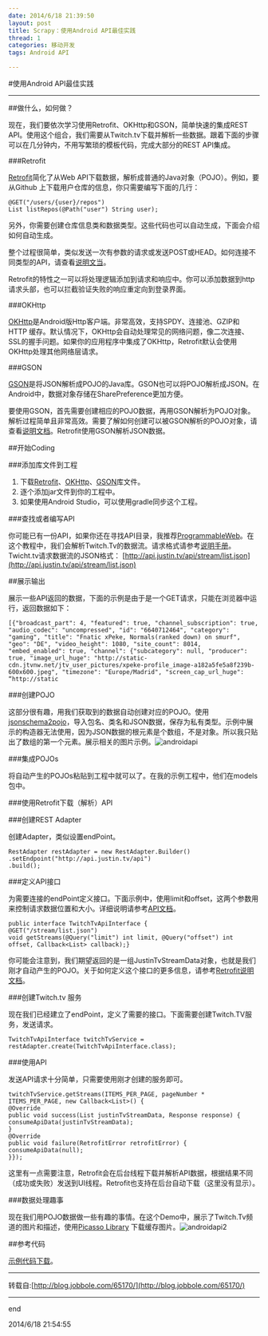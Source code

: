 ```yaml
---
date: 2014/6/18 21:39:50 
layout: post
title: Scrapy：使用Android API最佳实践
thread: 1
categories: 移动开发
tags: Android API

---
```


#使用Android API最佳实践

----

##做什么，如何做？

现在，我们要依次学习使用Retrofit、OKHttp和GSON，简单快速的集成REST API。使用这个组合，我们需要从Twitch.tv下载并解析一些数据。跟着下面的步骤可以在几分钟内，不用写繁琐的模板代码，完成大部分的REST API集成。

###Retrofit

[Retrofit](https://github.com/square/retrofit)简化了从Web API下载数据，解析成普通的Java对象（POJO）。例如，要从Github 上下载用户仓库的信息，你只需要编写下面的几行：

	@GET("/users/{user}/repos")
	List listRepos(@Path("user") String user);

另外，你需要创建仓库信息类和数据类型。这些代码也可以自动生成，下面会介绍如何自动生成。

整个过程很简单，类似发送一次有参数的请求或发送POST或HEAD。如何连接不同类型的API，请查看[说明文当](http://square.github.io/retrofit/)。

Retrofit的特性之一可以将处理逻辑添加到请求和响应中。你可以添加数据到http请求头部，也可以拦截验证失败的响应重定向到登录界面。

###OKHttp

[OKHttp](http://square.github.io/okhttp/)是Android版Http客户端。非常高效，支持SPDY、连接池、GZIP和 HTTP 缓存。默认情况下，OKHttp会自动处理常见的网络问题，像二次连接、SSL的握手问题。如果你的应用程序中集成了OKHttp，Retrofit默认会使用OKHttp处理其他网络层请求。

###GSON

[GSON](https://code.google.com/p/google-gson/)是将JSON解析成POJO的Java库。GSON也可以将POJO解析成JSON。在Android中，数据对象存储在SharePreference更加方便。

要使用GSON，首先需要创建相应的POJO数据，再用GSON解析为POJO对象。解析过程简单且非常高效。需要了解如何创建可以被GSON解析的POJO对象，请查看[说明文档](https://sites.google.com/site/gson/gson-user-guide)。Retrofit使用GSON解析JSON数据。

##开始Coding

###添加库文件到工程


1. 下载[Retrofit](https://github.com/square/retrofit)、[OKHttp](https://github.com/square/okhttp)、[GSON](https://code.google.com/p/google-gson/)库文件。
2. 逐个添加jar文件到你的工程中。
3. 如果使用Android Studio，可以使用gradle同步这个工程。

###查找或者编写API

你可能已有一份API，如果你还在寻找API目录，我推荐[ProgrammableWeb](http://www.programmableweb.com/)。在这个教程中，我们会解析Twitch.Tv的数据流。请求格式请参考[说明手册](http://www.justin.tv/p/rest_api_stream_list)。Twicht.tv请求数据流的JSON格式：
[http://api.justin.tv/api/stream/list.json](http://api.justin.tv/api/stream/list.json)

##展示输出

展示一些API返回的数据，下面的示例是由于是一个GET请求，只能在浏览器中运行，返回数据如下：

	[{"broadcast_part": 4, "featured": true, "channel_subscription": true, "audio_codec": "uncompressed", "id": "6640712464", "category": "gaming", "title": "Fnatic xPeke, Normals(ranked down) on smurf", "geo": "DE", "video_height": 1080, "site_count": 8014, "embed_enabled": true, "channel": {"subcategory": null, "producer": true, "image_url_huge": "http://static-cdn.jtvnw.net/jtv_user_pictures/xpeke-profile_image-a182a5fe5a8f239b-600x600.jpeg", "timezone": "Europe/Madrid", "screen_cap_url_huge": “http://static

###创建POJO

这部分很有趣，用我们获取到的数据自动创建对应的POJO。使用[jsonschema2pojo](http://www.jsonschema2pojo.org/)，导入包名、类名和JSON数据，保存为私有类型。示例中展示的构造器无法使用，因为JSON数据的根元素是个数组，不是对象。所以我只贴出了数组的第一个元素。展示相关的图片示例。![androidapi](http://tblogmarkdown.qiniudn.com/androidAPI.png)

###集成POJOs

将自动产生的POJOs粘贴到工程中就可以了。在我的示例工程中，他们在models包中。

###使用Retrofit下载（解析）API

###创建REST Adapter

创建Adapter，类似设置endPoint。

	RestAdapter restAdapter = new RestAdapter.Builder()
	.setEndpoint("http://api.justin.tv/api")
	.build();

###定义API接口

为需要连接的endPoint定义接口。下面示例中，使用limit和offset，这两个参数用来控制请求数据位置和大小。详细说明请参考[API文档](http://www.justin.tv/p/rest_api_stream_list)。

	public interface TwitchTvApiInterface {
	@GET("/stream/list.json")
	void getStreams(@Query("limit") int limit, @Query("offset") int offset, Callback<List> callback);}

你可能会注意到，我们期望返回的是一组JustinTvStreamData对象，也就是我们刚才自动产生的POJO。关于如何定义这个接口的更多信息，请参考[Retrofit说明文档](http://square.github.io/retrofit/)。

###创建Twitch.tv 服务

现在我们已经建立了endPoint，定义了需要的接口。下面需要创建Twitch.TV服务，发送请求。

	TwitchTvApiInterface twitchTvService = restAdapter.create(TwitchTvApiInterface.class);

###使用API

发送API请求十分简单，只需要使用刚才创建的服务即可。

	twitchTvService.getStreams(ITEMS_PER_PAGE, pageNumber * ITEMS_PER_PAGE, new Callback<List>() {
	@Override
	public void success(List justinTvStreamData, Response response) {
	consumeApiData(justinTvStreamData);
	}
	@Override
	public void failure(RetrofitError retrofitError) {
	consumeApiData(null);
	}});

这里有一点需要注意，Retrofit会在后台线程下载并解析API数据，根据结果不同（成功或失败）发送到UI线程。Retrofit也支持在后台自动下载（这里没有显示）。

###数据处理趣事

现在我们用POJO数据做一些有趣的事情。在这个Demo中，展示了Twitch.Tv频道的图片和描述，使用[Picasso Library](https://github.com/square/picasso) 下载缓存图片。![androidapi2](http://tblogmarkdown.qiniudn.com/androidapi2.png)

##参考代码

[示例代码下载](https://github.com/MeetMe/TwitchTvClient)。

----------
转载自:[http://blog.jobbole.com/65170/](http://blog.jobbole.com/65170/)


------------
end

2014/6/18 21:54:55 